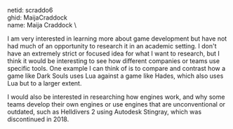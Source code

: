 netid: scraddo6 \
ghid: MaijaCraddock \
name: Maija Craddock \

I am very interested in learning more about game development but have not had much of an opportunity to research it in an academic setting.
I don't have an extremely strict or focused idea for what I want to research, but I think it would be interesting to see how different companies 
or teams use specific tools. One example I can think of is to compare and contrast how a game like Dark Souls uses Lua against a game like Hades,
which also uses Lua but to a larger extent. 

I would also be interested in researching how engines work, and why some teams develop their own engines or use engines that are unconventional or
outdated, such as Helldivers 2 using Autodesk Stingray, which was discontinued in 2018.
